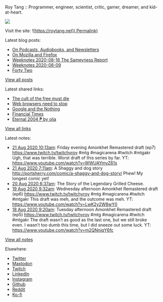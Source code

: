 Roy Tang :: Programmer, engineer, scientist, critic, gamer, dreamer, and kid-at-heart.

![](https://roytang.net/img/profile.jpg)

Visit the site: ![https://roytang.net](.Permalink)

Latest blog posts:
    

- [On Podcasts, Audiobooks, and Newsletters](https://roytang.net/2020/08/on-podcasts-audiobooks-and-newsletters/)
- [On Mozilla and Firefox](https://roytang.net/2020/08/on-mozilla-and-firefox/)
- [Weeknotes 2020-08-16 The Sameyness Report](https://roytang.net/2020/08/weeknotes-2020-08-16-the-sameyness-report/)
- [Weeknotes 2020-08-09](https://roytang.net/2020/08/weeknotes-08-09/)
- [Forty Two](https://roytang.net/2020/08/forty-two/)

[View all posts](https://roytang.net/blog)

Latest shared links:
    

- [The cult of the free must die](https://roytang.net/2020/08/the-cult-of-the-free-must-die/)
- [Web browsers need to stop](https://roytang.net/2020/08/web-browsers-need-to-stop/)
- [Google and the Nothing](https://roytang.net/2020/08/google-and-the-nothing/)
- [Financial Times](https://roytang.net/2020/08/financial-times/)
- [Eternal 2004 ⁋ by olia](https://roytang.net/2020/08/eternal-2004-pp-by-olia/)

[View all links](https://roytang.net/links)

Latest notes:
    

- [21 Aug 2020 10:13am](https://roytang.net/2020/08/1296752270617595905/): Friday evening Amonkhet Remastered draft (ep7) https://www.twitch.tv/twitchyroy #mtg #magicarena #twitch #mtgakr
Ugh, that was terrible. Worst draft of this series by far. YT: https://www.youtube.com/watch?v=WWUAYmyZ61s
- [21 Aug 2020 7:11am](https://roytang.net/2020/08/1296706526808166400/): A Shaggy and dog story
http://portsherry.com/comic/a-shaggy-and-dog-story/
Phew! My longest comic yet!
- [20 Aug 2020 6:37am](https://roytang.net/2020/08/1296335528766234625/): The Story of the Legendary Grilled Cheese.
- [19 Aug 2020 9:32am](https://roytang.net/2020/08/1296017132891910147/): Wednesday afternoon Amonkhet Remastered draft (ep6) https://www.twitch.tv/twitchyroy #mtg #magicarena #twitch #mtgakr
This draft was meh, and the outcome was meh. YT: https://www.youtube.com/watch?v=LwK2y2W8wY0
- [18 Aug 2020 9:20am](https://roytang.net/2020/08/1295651697302405120/): Tuesday afternoon Amonkhet Remastered draft (ep5) https://www.twitch.tv/twitchyroy #mtg #magicarena #twitch #mtgakr
The draft wasn&rsquo;t as good as the last one, but we still broke even. I wasn&rsquo;t too dumb this time, but I did sneeze out some luck. YT: https://www.youtube.com/watch?v=m2QNniqY6fc

[View all notes](https://roytang.net/notes)

Elsewhere:

- [Twitter](https://twitter.com/roytang)
- [Mastodon](https://mastodon.technology/@roytang)
- [Twitch](https://twitch.tv/twitchyroy)
- [LinkedIn](https://www.linkedin.com/in/roytang)
- [Instagram](https://instagram.com/roytang0400)
- [Github](https://github.com/roytang)
- [Reddit](https://reddit.com/u/hungryroy)
- [Ko-fi](https://ko-fi.com/roytang)